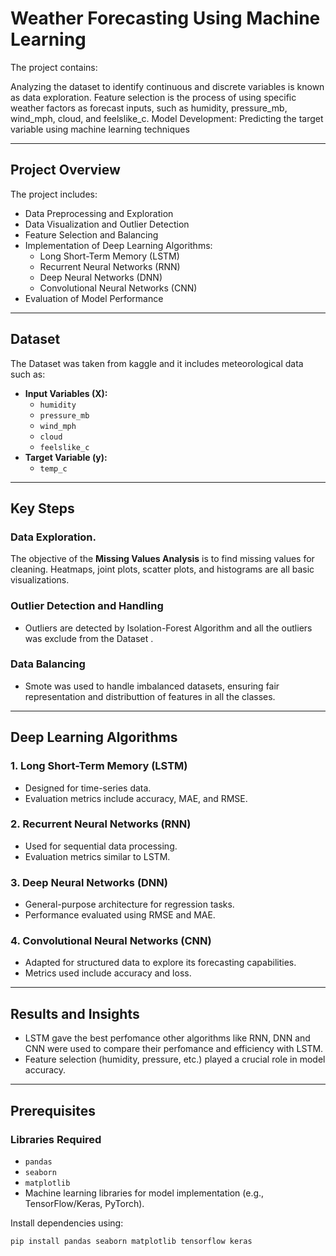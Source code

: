 # Weather Forecasting Using Machine Learning

The project contains:

Analyzing the dataset to identify continuous and discrete variables is known as data exploration.
Feature selection is the process of using specific weather factors as forecast inputs, such as humidity, pressure_mb, wind_mph, cloud, and feelslike_c.
Model Development: Predicting the target variable using machine learning techniques

---

## Project Overview

The project includes:
- Data Preprocessing and Exploration
- Data Visualization and Outlier Detection
- Feature Selection and Balancing
- Implementation of Deep Learning Algorithms:
  - Long Short-Term Memory (LSTM)
  - Recurrent Neural Networks (RNN)
  - Deep Neural Networks (DNN)
  - Convolutional Neural Networks (CNN)
- Evaluation of Model Performance

---

## Dataset

The Dataset was taken from kaggle and it includes meteorological data such as:
- **Input Variables (X):**
  - `humidity`
  - `pressure_mb`
  - `wind_mph`
  - `cloud`
  - `feelslike_c`
- **Target Variable (y):**
  - `temp_c`

---

## Key Steps

### Data Exploration.
The objective of the **Missing Values Analysis** is to find missing values for cleaning.
Heatmaps, joint plots, scatter plots, and histograms are all basic visualizations.


### Outlier Detection and Handling
- Outliers are detected by Isolation-Forest Algorithm and all the outliers was exclude from the Dataset .

### Data Balancing
- Smote was used to handle imbalanced datasets, ensuring fair representation and distributtion of features in all the classes.

---

## Deep Learning Algorithms

### 1. Long Short-Term Memory (LSTM)
- Designed for time-series data.
- Evaluation metrics include accuracy, MAE, and RMSE.

### 2. Recurrent Neural Networks (RNN)
- Used for sequential data processing.
- Evaluation metrics similar to LSTM.

### 3. Deep Neural Networks (DNN)
- General-purpose architecture for regression tasks.
- Performance evaluated using RMSE and MAE.

### 4. Convolutional Neural Networks (CNN)
- Adapted for structured data to explore its forecasting capabilities.
- Metrics used include accuracy and loss.

---

## Results and Insights
- LSTM gave the best perfomance other algorithms like RNN, DNN and CNN were used to compare their perfomance and efficiency with LSTM.
- Feature selection (humidity, pressure, etc.) played a crucial role in model accuracy.

---

## Prerequisites

### Libraries Required
- `pandas`
- `seaborn`
- `matplotlib`
- Machine learning libraries for model implementation (e.g., TensorFlow/Keras, PyTorch).

Install dependencies using:
```bash
pip install pandas seaborn matplotlib tensorflow keras
